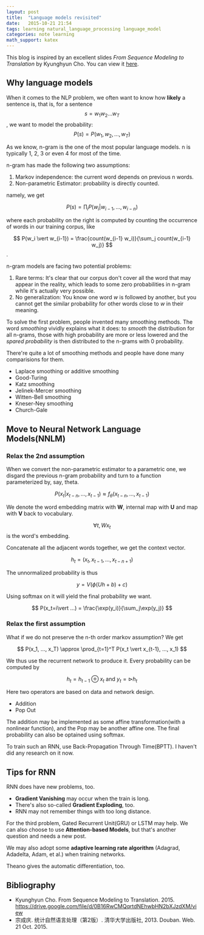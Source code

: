 ```yaml
---
layout: post
title:  "Language models revisited"
date:   2015-10-21 21:54
tags: learning natural_language_processing language_model
categories: note learning
math_support: katex
---
```


This blog is inspired by an excellent slides *From Sequence Modeling to Translation* by Kyunghyun Cho. You can view it [here](https://drive.google.com/file/d/0B16RwCMQqrtdNEhwbHN2bXJzdXM/view).

## Why language models

When it comes to the NLP problem, we often want to know how **likely** a sentence is, that is, for a sentence $$ s=w_1w_2...w_T $$, we want to model the probability:
$$
P(s) = P(w_1, w_2, ..., w_T)
$$

As we know, n-gram is the one of the most popular language models. n is typically 1, 2, 3 or even 4 for most of the time.

n-gram has made the following two assumptions:

1. Markov independence: the current word depends on previous n words.
2. Non-parametric Estimator: probability is directly counted.

namely, we get 

$$
P(s) = \prod_i P(w_i \vert w_{i-1}, ..., w_{i-n})
$$

where each probability on the right is computed by counting the occurrence of words in our training corpus, like

$$
P(w_i \vert w_{i-1}) = \frac{count(w_{i-1} w_i)}{\sum_j count(w_{i-1} w_j)}
$$.

n-gram models are facing two potential problems:

1. Rare terms: It's clear that our corpus don't cover all the word that may appear in the reality, which leads to some zero probabilities in n-gram while it's actually very possible.
2. No generalization: You know one word *w* is followed by another, but you cannot get the similar probability for other words close to *w* in their meaning.

To solve the first problem, people invented many smoothing methods. The word *smoothing* vividly explains what it does: to *smooth* the distribution for all n-grams, those with high probability are more or less lowered and the *spared probability* is then distributed to the n-grams with 0 probability.

There're quite a lot of smoothing methods and people have done many comparisions for them.

* Laplace smoothing or additive smoothing
* Good-Turing
* Katz smoothing
* Jelinek-Mercer smoothing
* Witten-Bell smoothing
* Kneser-Ney smoothing
* Church-Gale

## Move to Neural Network Language Models(NNLM)

### Relax the 2nd assumption
When we convert the non-parametric estimator to a parametric one, we disgard the previous n-gram probability and turn to a function parameterized by, say, theta.

$$
P(x_t \vert x_{t-n}, ..., x_{t-1}) \approx f_\theta(x_{t-n}, ..., x_{t-1})
$$

We denote the word embedding matrix with **W**, internal map with **U** and map with **V** back to vocabulary.

$$ \forall t, Wx_t $$ is the word's embedding.

Concatenate all the adjacent words together, we get the context vector.

$$
h_t = (x_t, x_{t-1}, ..., x_{t-n+1})
$$

The unnormalized probability is thus

$$
y = V(\phi(Uh+b)+c)
$$

Using softmax on it will yield the final probability we want.

$$
P(x_t=i\vert ...) = \frac{\exp(y_i)}{\sum_j\exp(y_j)}
$$

### Relax the first assumption

What if we do not preserve the n-th order markov assumption? We get

$$
P(x_1, ..., x_T) \approx \prod_{t=1}^T P(x_t \vert x_{t-1}, ..., x_1)
$$

We thus use the recurrent network to produce it. Every probability can be computed by 

$$
h_t = h_{t-1} \oplus x_t \text{ and } y_t = \triangleright h_t
$$

Here two operators are based on data and network design.

* Addition
* Pop Out

The addition may be implemented as some affine transformation(with a nonlinear function), and the Pop may be another affine one. The final probability can also be optained using softmax.

To train such an RNN, use Back-Propagation Through Time(BPTT). I haven't did any research on it now.

## Tips for RNN

RNN does have new problems, too.
* **Gradient Vanishing** may occur when the train is long.
* There's also so-called **Gradient Exploding**, too.
* RNN may not remember things with too long distance.

For the third problem, Gated Recurrent Unit(GRU) or LSTM may help. We can also choose to use **Attention-based Models**, but that's another question and needs a new post.

We may also adopt some **adaptive learning rate algorithm** (Adagrad, Adadelta, Adam, et al.) when training networks.

Theano gives the automatic differentiation, too.

## Bibliography

* Kyunghyun Cho. From Sequence Modeling to Translation. 2015. https://drive.google.com/file/d/0B16RwCMQqrtdNEhwbHN2bXJzdXM/view
* 宗成庆. 统计自然语言处理（第2版）. 清华大学出版社, 2013. Douban. Web. 21 Oct. 2015.

